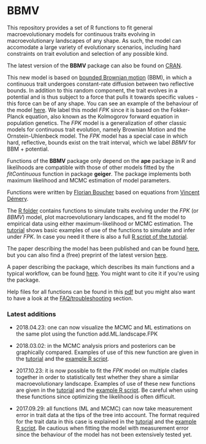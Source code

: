 # BBMV
This repository provides a set of R functions to fit general macroevolutionary models for continuous traits evolving in macroevolutionary landscapes of any shape. As such, the model can accomodate a large variety of evolutionary scenarios, including hard constraints on trait evolution and selection of any possible kind.

The latest version of the **BBMV** package can also be found on [CRAN](https://CRAN.R-project.org/package=BBMV). 

This new model is based on [bounded Brownian motion](https://github.com/fcboucher/BBM) (BBM), in which a continuous trait undergoes constant-rate diffusion between two reflective bounds. In addition to this random component, the trait evolves in a potential and is thus subject to a force that pulls it towards specific values - this force can be of any shape. You can see an example of the behaviour of the model [here](https://github.com/fcboucher/BBMV/blob/master/FPK_basics_figure.pdf). We label this model *FPK* since it is based on the Fokker-Planck equation, also known as the Kolmogorov forward equation in population genetics. The *FPK* model is a generalization of other classic models for continuous trait evolution, namely Brownian Motion and the Ornstein-Uhlenbeck model.  The *FPK* model has a special case in which hard, reflective, bounds exist on the trait interval, which we label *BBMV* for BBM + potential.

Functions of the **BBMV** package only depend on the **ape** package in R and likelihoods are compatible with those of other models fitted by the *fitContinuous* function in package **geiger**. The package implements both maximum likelihood and MCMC estimation of model parameters.

Functions were written by [Florian Boucher](https://sites.google.com/site/floriaboucher/) based on equations from [Vincent Démery](https://www.pct.espci.fr/~vdemery/).

The [R folder](https://github.com/fcboucher/BBMV/tree/master/R) contains functions to simulate traits evolving under the *FPK* (or *BBMV*) model, plot macroevolutionary landscapes, and fit the model to empirical data using either maximum-likelihood or MCMC estimation. 
The [tutorial](https://github.com/fcboucher/BBMV/blob/master/Tutorial-BBMV.md) shows basic examples of use of the functions to simulate and infer under *FPK*. In case you need it there is also a full [R script of the tutorial](https://github.com/fcboucher/BBMV/blob/master/Example_script_BBMV_package.r). 

The paper describing the model has been published and can be found [here](https://academic.oup.com/sysbio/article-abstract/doi/10.1093/sysbio/syx075/4210009/A-General-Model-for-Estimating-Macroevolutionary?redirectedFrom=fulltext), but you can also find a (free) preprint of the latest version [here](https://github.com/fcboucher/BBMV/blob/master/Manuscript/). 

A paper describing the package, which describes its main functions and a typical workflow, can be found [here](https://onlinelibrary.wiley.com/doi/abs/10.1111/ecog.04045). You might want to cite it if you're using the package.

Help files for all functions can be found in this [pdf](https://github.com/fcboucher/BBMV/blob/master/BBMV-manual.pdf) but you might also want to have a look at the [FAQ/troubleshooting](https://github.com/fcboucher/BBMV/blob/master/FAQ-Troubleshooting.md) section.

### Latest additions
- 2018.04.23: one can now visualize the MCMC and ML estimations on the same plot using the function add.ML.landscape.FPK 

- 2018.03.02: in the MCMC analysis priors and posteriors can be graphically compared. Examples of use of this new function are given in the [tutorial](https://github.com/fcboucher/BBMV/blob/master/Tutorial-BBMV.md) and the [example R script](https://github.com/fcboucher/BBMV/blob/master/Example_script_BBMV_package.r).

- 2017.10.23: it is now possible to fit the *FPK* model on multiple clades together in order to statistically test whether they share a similar macroevolutionary landscape. Examples of use of these new functions are given in the [tutorial](https://github.com/fcboucher/BBMV/blob/master/Tutorial-BBMV.md) and the [example R script](https://github.com/fcboucher/BBMV/blob/master/Example_script_BBMV_package.r). Be careful when using these functions since optimizing the likelihood is often difficult.

- 2017.09.29: all functions (ML and MCMC) can now take measurement error in trait data at the tips of the tree into account. The format required for the trait data in this case is explained in the [tutorial](https://github.com/fcboucher/BBMV/blob/master/Tutorial-BBMV.md) and the [example R script](https://github.com/fcboucher/BBMV/blob/master/Example_script_BBMV_package.r). Be cautious when fitting the model with measurement error since the behaviour of the model has not been extensively tested yet.
